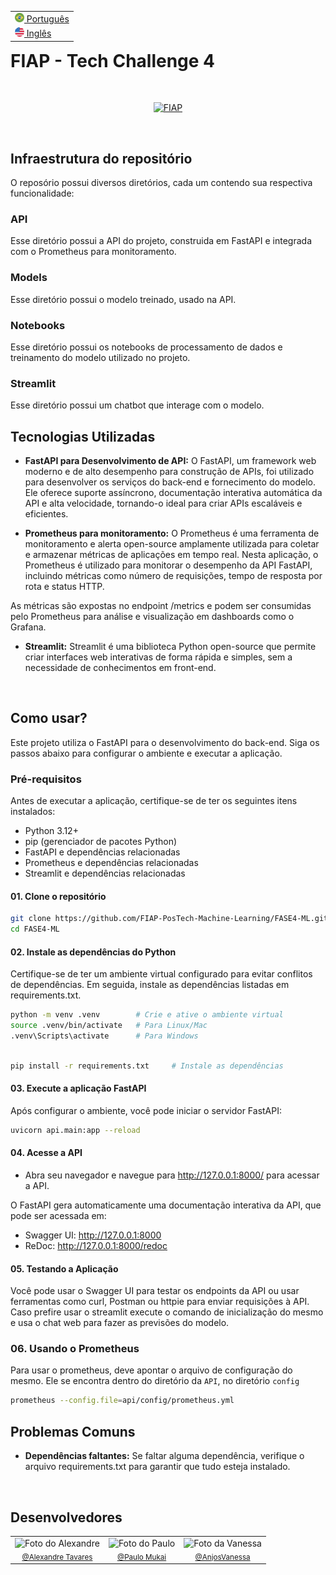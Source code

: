<table align="right">
 <tr><td><a href="README_PTBR.md"><img src="imgs/brazil.png" height="15"> Português</a></td></tr>
 <tr><td><a href="README.md"><img src="imgs/united-states.png" height="15"> Inglês</a></td></tr>
</table>

# **FIAP - Tech Challenge 4**

<br/>
<p align="center">
  <a href="https://www.fiap.com.br/"><img src="https://upload.wikimedia.org/wikipedia/commons/d/d4/Fiap-logo-novo.jpg" width="300" alt="FIAP"></a>
</p>
<br>

## **Infraestrutura do repositório**

O reposório possui diversos diretórios, cada um contendo sua respectiva funcionalidade:

### **API**

Esse diretório possui a API do projeto, construida em FastAPI e integrada com o Prometheus para monitoramento.

### **Models**

Esse diretório possui o modelo treinado, usado na API.

### **Notebooks**

Esse diretório possui os notebooks de processamento de dados e treinamento do modelo utilizado no projeto.

### **Streamlit**

Esse diretório possui um chatbot que interage com o modelo.

## **Tecnologias Utilizadas**

- **FastAPI para Desenvolvimento de API:** O FastAPI, um framework web moderno e de alto desempenho para construção de APIs, foi utilizado para desenvolver os serviços do back-end e fornecimento do modelo. Ele oferece suporte assíncrono, documentação interativa automática da API e alta velocidade, tornando-o ideal para criar APIs escaláveis e eficientes.

- **Prometheus para monitoramento:** O Prometheus é uma ferramenta de monitoramento e alerta open-source amplamente utilizada para coletar e armazenar métricas de aplicações em tempo real. Nesta aplicação, o Prometheus é utilizado para monitorar o desempenho da API FastAPI, incluindo métricas como número de requisições, tempo de resposta por rota e status HTTP.

As métricas são expostas no endpoint /metrics e podem ser consumidas pelo Prometheus para análise e visualização em dashboards como o Grafana.

- **Streamlit:** Streamlit é uma biblioteca Python open-source que permite criar interfaces web interativas de forma rápida e simples, sem a necessidade de conhecimentos em front-end.

<br>

## **Como usar?**

Este projeto utiliza o FastAPI para o desenvolvimento do back-end. Siga os passos abaixo para configurar o ambiente e executar a aplicação.

### **Pré-requisitos**
Antes de executar a aplicação, certifique-se de ter os seguintes itens instalados:

- Python 3.12+
- pip (gerenciador de pacotes Python)
- FastAPI e dependências relacionadas
- Prometheus e dependências relacionadas
- Streamlit e dependências relacionadas
  
#### **01. Clone o repositório**

```bash
git clone https://github.com/FIAP-PosTech-Machine-Learning/FASE4-ML.git
cd FASE4-ML
```

#### **02. Instale as dependências do Python**
Certifique-se de ter um ambiente virtual configurado para evitar conflitos de dependências. Em seguida, instale as dependências listadas em requirements.txt.
```bash
python -m venv .venv        # Crie e ative o ambiente virtual
source .venv/bin/activate   # Para Linux/Mac
.venv\Scripts\activate      # Para Windows
```

```bash

pip install -r requirements.txt     # Instale as dependências
```

#### **03. Execute a aplicação FastAPI**
Após configurar o ambiente, você pode iniciar o servidor FastAPI:
```bash
uvicorn api.main:app --reload
```

#### **04. Acesse a API**

- Abra seu navegador e navegue para http://127.0.0.1:8000/ para acessar a API.

O FastAPI gera automaticamente uma documentação interativa da API, que pode ser acessada em:
- Swagger UI: http://127.0.0.1:8000
- ReDoc: http://127.0.0.1:8000/redoc

#### **05. Testando a Aplicação**

Você pode usar o Swagger UI para testar os endpoints da API ou usar ferramentas como curl, Postman ou httpie para enviar requisições à API. Caso prefire usar o streamlit execute o comando de inicialização do mesmo e usa o chat web para fazer as previsões do modelo.

### **06. Usando o Prometheus**

Para usar o prometheus, deve apontar o arquivo de configuração do mesmo. Ele se encontra dentro do diretório da `API`, no diretório `config`
```bash
prometheus --config.file=api/config/prometheus.yml
```


## Problemas Comuns
- **Dependências faltantes:** Se faltar alguma dependência, verifique o arquivo requirements.txt para garantir que tudo esteja instalado.
<br>

## **Desenvolvedores**

<table border="0" align="center">
  <tr>
  <td align="center">
      <img src="https://avatars.githubusercontent.com/u/71346377?v=4" width="160px" alt="Foto do Alexandre"/><br>
      <sub>
        <a href="https://www.github.com/alexandre-tvrs">@Alexandre Tavares</a>
      </sub>
    </td>
    <td align="center">
      <img src="https://avatars.githubusercontent.com/u/160500127?v=4" width="160px" alt="Foto do Paulo"/><br>
      <sub>
        <a href="https://github.com/PauloMukai">@Paulo Mukai</a>
      </sub>
    </td>
    </td>
        <td align="center">
      <img src="https://avatars.githubusercontent.com/u/160500128?v=4" width="160px" alt="Foto da Vanessa"/><br>
      <sub>
        <a href="https://github.com/AnjosVanessa">@AnjosVanessa</a>
      </sub>
    </td>
  </tr>
</table>
